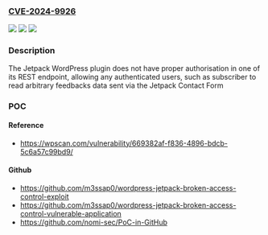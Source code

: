 ### [CVE-2024-9926](https://cve.mitre.org/cgi-bin/cvename.cgi?name=CVE-2024-9926)
![](https://img.shields.io/static/v1?label=Product&message=Jetpack&color=blue)
![](https://img.shields.io/static/v1?label=Version&message=13.9%3C%2013.9.1%20&color=brighgreen)
![](https://img.shields.io/static/v1?label=Vulnerability&message=CWE-863%20Incorrect%20Authorization&color=brighgreen)

### Description

The Jetpack WordPress plugin does not have proper authorisation in one of its REST endpoint, allowing any authenticated users, such as subscriber to read arbitrary feedbacks data sent via the Jetpack Contact Form

### POC

#### Reference
- https://wpscan.com/vulnerability/669382af-f836-4896-bdcb-5c6a57c99bd9/

#### Github
- https://github.com/m3ssap0/wordpress-jetpack-broken-access-control-exploit
- https://github.com/m3ssap0/wordpress-jetpack-broken-access-control-vulnerable-application
- https://github.com/nomi-sec/PoC-in-GitHub

